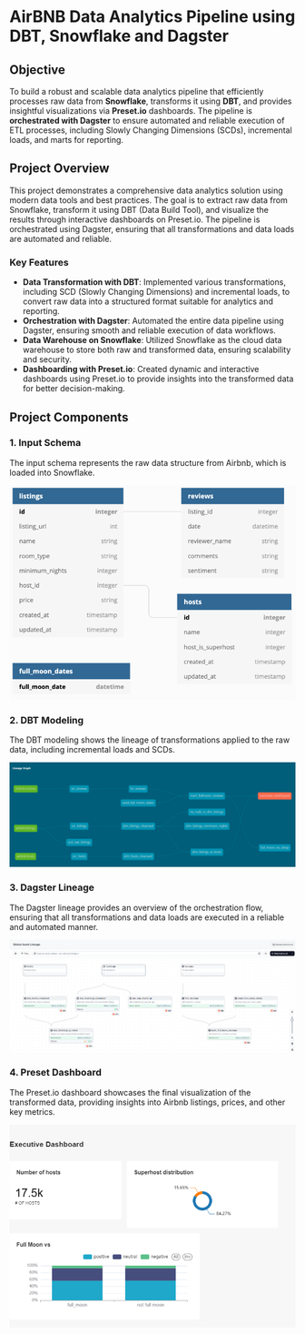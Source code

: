 # AirBNB Data Analytics Pipeline using DBT, Snowflake and Dagster

## Objective

To build a robust and scalable data analytics pipeline that efficiently processes raw data from **Snowflake**, transforms it using **DBT**, and provides insightful visualizations via **Preset.io** dashboards. The pipeline is **orchestrated with Dagster** to ensure automated and reliable execution of ETL processes, including Slowly Changing Dimensions (SCDs), incremental loads, and marts for reporting.

## Project Overview

This project demonstrates a comprehensive data analytics solution using modern data tools and best practices. The goal is to extract raw data from Snowflake, transform it using DBT (Data Build Tool), and visualize the results through interactive dashboards on Preset.io. The pipeline is orchestrated using Dagster, ensuring that all transformations and data loads are automated and reliable.

### Key Features

- **Data Transformation with DBT**: Implemented various transformations, including SCD (Slowly Changing Dimensions) and incremental loads, to convert raw data into a structured format suitable for analytics and reporting.
- **Orchestration with Dagster**: Automated the entire data pipeline using Dagster, ensuring smooth and reliable execution of data workflows.
- **Data Warehouse on Snowflake**: Utilized Snowflake as the cloud data warehouse to store both raw and transformed data, ensuring scalability and security.
- **Dashboarding with Preset.io**: Created dynamic and interactive dashboards using Preset.io to provide insights into the transformed data for better decision-making.


## Project Components

### 1. Input Schema
The input schema represents the raw data structure from Airbnb, which is loaded into Snowflake.

![Schema](dbt_core/assets/input_schema.png)

### 2. DBT Modeling
The DBT modeling shows the lineage of transformations applied to the raw data, including incremental loads and SCDs.

![Model](dbt_core/assets/dbt_modeling.png)

### 3. Dagster Lineage
The Dagster lineage provides an overview of the orchestration flow, ensuring that all transformations and data loads are executed in a reliable and automated manner.

![Lineage](dbt_core/assets/dagster_lineage.png)

### 4. Preset Dashboard
The Preset.io dashboard showcases the final visualization of the transformed data, providing insights into Airbnb listings, prices, and other key metrics.

![Schema](dbt_core/assets/dashboard.png)





